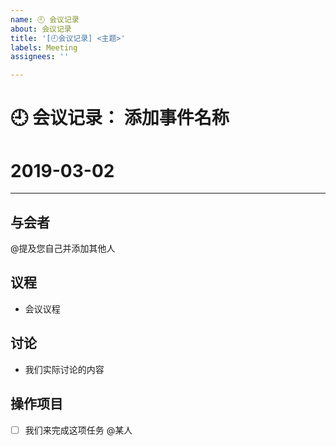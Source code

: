 ```yaml
---
name: 🕘 会议记录
about: 会议记录
title: '[🕘会议记录] <主题>'
labels: Meeting
assignees: ''

---
```


# 🕘 会议记录： 添加事件名称

# 2019-03-02

****
## 与会者

@提及您自己并添加其他人


## 议程
- 会议议程


## 讨论
- 我们实际讨论的内容


## 操作项目

- [ ] 我们来完成这项任务 @某人